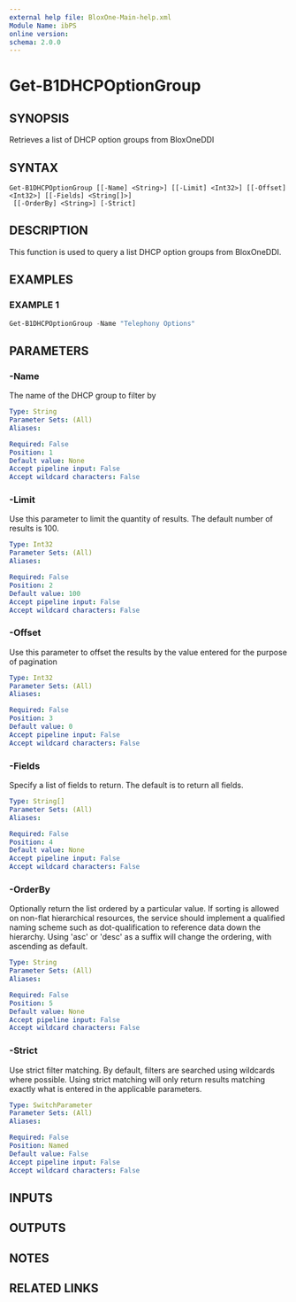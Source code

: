 ```yaml
---
external help file: BloxOne-Main-help.xml
Module Name: ibPS
online version:
schema: 2.0.0
---
```


# Get-B1DHCPOptionGroup

## SYNOPSIS
Retrieves a list of DHCP option groups from BloxOneDDI

## SYNTAX

```
Get-B1DHCPOptionGroup [[-Name] <String>] [[-Limit] <Int32>] [[-Offset] <Int32>] [[-Fields] <String[]>]
 [[-OrderBy] <String>] [-Strict]
```

## DESCRIPTION
This function is used to query a list DHCP option groups from BloxOneDDI.

## EXAMPLES

### EXAMPLE 1
```powershell
Get-B1DHCPOptionGroup -Name "Telephony Options"
```

## PARAMETERS

### -Name
The name of the DHCP group to filter by

```yaml
Type: String
Parameter Sets: (All)
Aliases:

Required: False
Position: 1
Default value: None
Accept pipeline input: False
Accept wildcard characters: False
```

### -Limit
Use this parameter to limit the quantity of results.
The default number of results is 100.

```yaml
Type: Int32
Parameter Sets: (All)
Aliases:

Required: False
Position: 2
Default value: 100
Accept pipeline input: False
Accept wildcard characters: False
```

### -Offset
Use this parameter to offset the results by the value entered for the purpose of pagination

```yaml
Type: Int32
Parameter Sets: (All)
Aliases:

Required: False
Position: 3
Default value: 0
Accept pipeline input: False
Accept wildcard characters: False
```

### -Fields
Specify a list of fields to return.
The default is to return all fields.

```yaml
Type: String[]
Parameter Sets: (All)
Aliases:

Required: False
Position: 4
Default value: None
Accept pipeline input: False
Accept wildcard characters: False
```

### -OrderBy
Optionally return the list ordered by a particular value.
If sorting is allowed on non-flat hierarchical resources, the service should implement a qualified naming scheme such as dot-qualification to reference data down the hierarchy.
Using 'asc' or 'desc' as a suffix will change the ordering, with ascending as default.

```yaml
Type: String
Parameter Sets: (All)
Aliases:

Required: False
Position: 5
Default value: None
Accept pipeline input: False
Accept wildcard characters: False
```

### -Strict
Use strict filter matching.
By default, filters are searched using wildcards where possible.
Using strict matching will only return results matching exactly what is entered in the applicable parameters.

```yaml
Type: SwitchParameter
Parameter Sets: (All)
Aliases:

Required: False
Position: Named
Default value: False
Accept pipeline input: False
Accept wildcard characters: False
```

## INPUTS

## OUTPUTS

## NOTES

## RELATED LINKS
